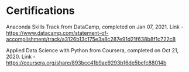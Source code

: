 # Certifications

Anaconda Skills Track from DataCamp, completed on Jan 07, 2021. Link - https://www.datacamp.com/statement-of-accomplishment/track/a3126b13c175e3a8c287e91d21f638b8f1c722c8

Applied Data Science with Python from Coursera, completed on Oct 21, 2020. Link - https://coursera.org/share/893bcc41b9ae9293b16de5befc88014b
